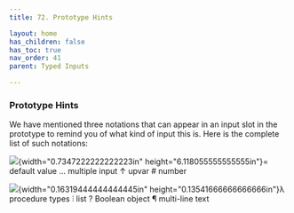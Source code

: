 ```yaml
---
title: 72. Prototype Hints

layout: home
has_children: false
has_toc: true
nav_order: 41
parent: Typed Inputs

---
```


### Prototype Hints

We have mentioned three notations that can appear in an input slot in
the prototype to remind you of what kind of input this is. Here is the
complete list of such notations:

![](image685.png){width="0.7347222222222223in"
height="6.118055555555555in"}= default value ... multiple input ↑ upvar
\# number

![](image686.png){width="0.16319444444444445in"
height="0.13541666666666666in"}λ procedure types ⫶ list ? Boolean object
¶ multi-line text

